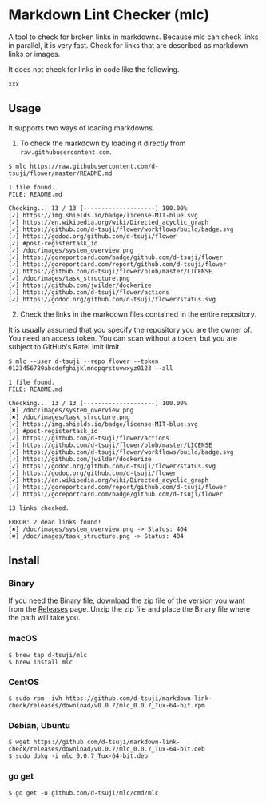 # Markdown Lint Checker (mlc)

A tool to check for broken links in markdowns. Because mlc can check links in parallel, it is very fast. Check for links that are described as markdown links or images.

It does not check for links in code like the following.

```
xxx
```

## Usage

It supports two ways of loading markdowns.

1. To check the markdown by loading it directly from `raw.githubusercontent.com`.

```
$ mlc https://raw.githubusercontent.com/d-tsuji/flower/master/README.md
```

```
1 file found.
FILE: README.md

Checking... 13 / 13 [--------------------] 100.00%
[✓] https://img.shields.io/badge/license-MIT-blue.svg
[✓] https://en.wikipedia.org/wiki/Directed_acyclic_graph
[✓] https://github.com/d-tsuji/flower/workflows/build/badge.svg
[✓] https://godoc.org/github.com/d-tsuji/flower
[✓] #post-registertask_id
[✓] /doc/images/system_overview.png
[✓] https://goreportcard.com/badge/github.com/d-tsuji/flower
[✓] https://goreportcard.com/report/github.com/d-tsuji/flower
[✓] https://github.com/d-tsuji/flower/blob/master/LICENSE
[✓] /doc/images/task_structure.png
[✓] https://github.com/jwilder/dockerize
[✓] https://github.com/d-tsuji/flower/actions
[✓] https://godoc.org/github.com/d-tsuji/flower?status.svg
```

2. Check the links in the markdown files contained in the entire repository.

It is usually assumed that you specify the repository you are the owner of. You need an access token. You can scan without a token, but you are subject to GitHub's RateLimit limit.

```
$ mlc --user d-tsuji --repo flower --token 0123456789abcdefghijklmnopqrstuvwxyz0123 --all
```

```
1 file found.
FILE: README.md

Checking... 13 / 13 [--------------------] 100.00%
[✖] /doc/images/system_overview.png
[✖] /doc/images/task_structure.png
[✓] https://img.shields.io/badge/license-MIT-blue.svg
[✓] #post-registertask_id
[✓] https://github.com/d-tsuji/flower/actions
[✓] https://github.com/d-tsuji/flower/blob/master/LICENSE
[✓] https://github.com/d-tsuji/flower/workflows/build/badge.svg
[✓] https://github.com/jwilder/dockerize
[✓] https://godoc.org/github.com/d-tsuji/flower?status.svg
[✓] https://godoc.org/github.com/d-tsuji/flower
[✓] https://en.wikipedia.org/wiki/Directed_acyclic_graph
[✓] https://goreportcard.com/report/github.com/d-tsuji/flower
[✓] https://goreportcard.com/badge/github.com/d-tsuji/flower

13 links checked.

ERROR: 2 dead links found!
[✖] /doc/images/system_overview.png -> Status: 404
[✖] /doc/images/task_structure.png -> Status: 404
```

## Install

### Binary

If you need the Binary file, download the zip file of the version you want from the [Releases](https://github.com/d-tsuji/markdown-link-check/releases) page.
Unzip the zip file and place the Binary file where the path will take you.

### macOS

```
$ brew tap d-tsuji/mlc
$ brew install mlc
```

### CentOS

```
$ sudo rpm -ivh https://github.com/d-tsuji/markdown-link-check/releases/download/v0.0.7/mlc_0.0.7_Tux-64-bit.rpm
```

### Debian, Ubuntu

```
$ wget https://github.com/d-tsuji/markdown-link-check/releases/download/v0.0.7/mlc_0.0.7_Tux-64-bit.deb
$ sudo dpkg -i mlc_0.0.7_Tux-64-bit.deb
```

### go get

```
$ go get -u github.com/d-tsuji/mlc/cmd/mlc
```
